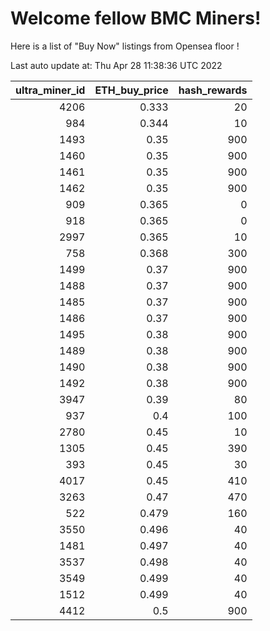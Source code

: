 # Welcome fellow BMC Miners!
Here is a list of "Buy Now" listings from Opensea floor !


Last auto update at: Thu Apr 28 11:38:36 UTC 2022


|   ultra_miner_id |   ETH_buy_price |   hash_rewards |
|-----------------:|----------------:|---------------:|
|             4206 |           0.333 |             20 |
|              984 |           0.344 |             10 |
|             1493 |           0.35  |            900 |
|             1460 |           0.35  |            900 |
|             1461 |           0.35  |            900 |
|             1462 |           0.35  |            900 |
|              909 |           0.365 |              0 |
|              918 |           0.365 |              0 |
|             2997 |           0.365 |             10 |
|              758 |           0.368 |            300 |
|             1499 |           0.37  |            900 |
|             1488 |           0.37  |            900 |
|             1485 |           0.37  |            900 |
|             1486 |           0.37  |            900 |
|             1495 |           0.38  |            900 |
|             1489 |           0.38  |            900 |
|             1490 |           0.38  |            900 |
|             1492 |           0.38  |            900 |
|             3947 |           0.39  |             80 |
|              937 |           0.4   |            100 |
|             2780 |           0.45  |             10 |
|             1305 |           0.45  |            390 |
|              393 |           0.45  |             30 |
|             4017 |           0.45  |            410 |
|             3263 |           0.47  |            470 |
|              522 |           0.479 |            160 |
|             3550 |           0.496 |             40 |
|             1481 |           0.497 |             40 |
|             3537 |           0.498 |             40 |
|             3549 |           0.499 |             40 |
|             1512 |           0.499 |             40 |
|             4412 |           0.5   |            900 |